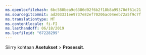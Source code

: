 ```yaml
---
ms.openlocfilehash: 6bc580bea9c6386d02f6b2f18b8a99370df61c21
ms.sourcegitcommit: ad203331ee9737e82ef70206ac04eeb72a5f9c7f
ms.translationtype: MT
ms.contentlocale: fi-FI
ms.lasthandoff: 06/18/2019
ms.locfileid: "67228299"
---
```

Siirry kohtaan **Asetukset** > **Prosessit**.